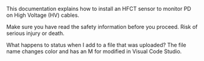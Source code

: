 This documentation explains how to install an HFCT sensor to monitor PD on High Voltage (HV) cables.

Make sure you have read the safety information before you proceed.
Risk of serious injury or death.


What happens to status when I add to a file that was uploaded? The file name changes color and has an M for modified in Visual Code Studio.